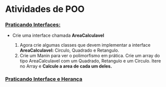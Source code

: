 <h1 class="intro">Atividades de POO</h1>
<h3><a href="https://github.com/clebsonf/POO/tree/master/src/br/ufpb/pratInterface">Praticando Interfaces:</a></h3>
<ul>
	<li>Crie uma interface chamada <b>AreaCalculavel</b></li>
	<ol>
		<li>Agora crie algumas classes que devem implementar a interface <b>AreaCalculavel:</b> Circulo, Quadrado e Retangulo.</li>
		<li>Crie um Manin para ver o polimorfismo em prática. Crie um array do tipo AreaCalculavel com um Quadrado, Retangulo e um Circulo. Itere no Array e <b> Calcule a area de cada um deles.</b></li>
	</ol>
</ul>

<h3><a href="https://github.com/clebsonf/POO/tree/master/src/br/zoologico">Praticando Interface e Herança</a></h3>

